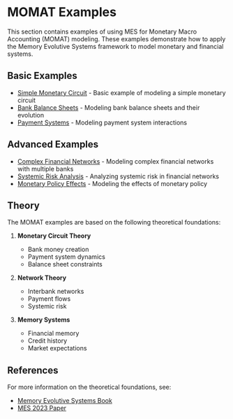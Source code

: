# MOMAT Examples

This section contains examples of using MES for Monetary Macro Accounting (MOMAT) modeling. These examples demonstrate how to apply the Memory Evolutive Systems framework to model monetary and financial systems.

## Basic Examples

- [Simple Monetary Circuit](basic.md) - Basic example of modeling a simple monetary circuit
- [Bank Balance Sheets](basic.md#bank-balance-sheets) - Modeling bank balance sheets and their evolution
- [Payment Systems](basic.md#payment-systems) - Modeling payment system interactions

## Advanced Examples

- [Complex Financial Networks](advanced.md) - Modeling complex financial networks with multiple banks
- [Systemic Risk Analysis](advanced.md#systemic-risk) - Analyzing systemic risk in financial networks
- [Monetary Policy Effects](advanced.md#monetary-policy) - Modeling the effects of monetary policy

## Theory

The MOMAT examples are based on the following theoretical foundations:

1. **Monetary Circuit Theory**
   - Bank money creation
   - Payment system dynamics
   - Balance sheet constraints

2. **Network Theory**
   - Interbank networks
   - Payment flows
   - Systemic risk

3. **Memory Systems**
   - Financial memory
   - Credit history
   - Market expectations

## References

For more information on the theoretical foundations, see:
- [Memory Evolutive Systems Book](../../papers.md#memory-evolutive-systems-hierarchy-emergence-cognition-2007)
- [MES 2023 Paper](../../papers.md#memory-evolutive-systems-a-mathematical-model-for-cognitive-systems-2023) 